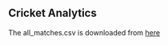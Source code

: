 ## Cricket Analytics

The all_matches.csv is downloaded from [here](https://cricsheet.org/downloads/)
